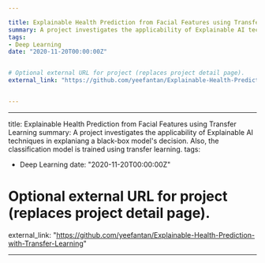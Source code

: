 ```yaml
---

title: Explainable Health Prediction from Facial Features using Transfer Learning
summary: A project investigates the applicability of Explainable AI techniques in explaniang a black-box model's decision. Also, the classification model is trained using transfer learning.
tags:
- Deep Learning
date: "2020-11-20T00:00:00Z"


# Optional external URL for project (replaces project detail page).
external_link: "https://github.com/yeefantan/Explainable-Health-Prediction-with-Transfer-Learning"


---
```

---

title: Explainable Health Prediction from Facial Features using Transfer Learning
summary: A project investigates the applicability of Explainable AI techniques in explaniang a black-box model's decision. Also, the classification model is trained using transfer learning.
tags:
- Deep Learning
date: "2020-11-20T00:00:00Z"


# Optional external URL for project (replaces project detail page).
external_link: "https://github.com/yeefantan/Explainable-Health-Prediction-with-Transfer-Learning"


---
